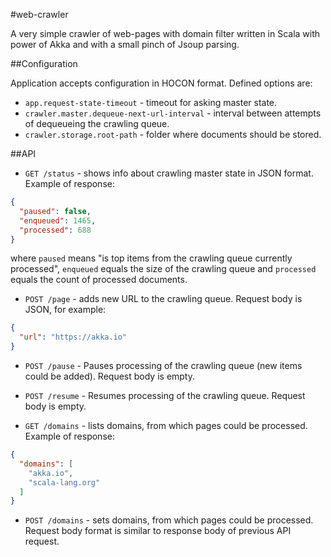 #web-crawler

A very simple crawler of web-pages with domain filter written in Scala with power of Akka and with a small pinch of 
Jsoup parsing.

##Configuration

Application accepts configuration in HOCON format. Defined options are:
* `app.request-state-timeout` - timeout for asking master state.
* `crawler.master.dequeue-next-url-interval` - interval between attempts of dequeueing the crawling queue.
* `crawler.storage.root-path` - folder where documents should be stored.

##API

* `GET /status` - shows info about crawling master state in JSON format. Example of response:
~~~~json
{
  "paused": false,
  "enqueued": 1465,
  "processed": 688
}
~~~~
where `paused` means "is top items from the crawling queue currently processed", `enqueued` equals the size of 
the crawling queue and `processed` equals the count of processed documents.

* `POST /page` - adds new URL to the crawling queue. Request body is JSON, for example:
~~~~json
{
  "url": "https://akka.io"
}
~~~~

* `POST /pause` - Pauses processing of the crawling queue (new items could be added). Request body is empty.

* `POST /resume` - Resumes processing of the crawling queue. Request body is empty.

* `GET /domains` - lists domains, from which pages could be processed. Example of response:
~~~~json
{
  "domains": [
    "akka.io",
    "scala-lang.org"
  ]
}
~~~~

* `POST /domains` - sets domains, from which pages could be processed. Request body format is similar to response body 
of previous API request.